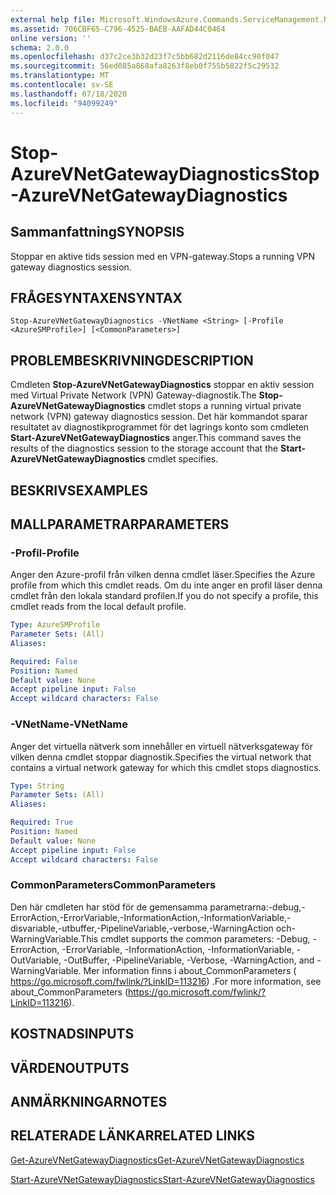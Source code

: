 ```yaml
---
external help file: Microsoft.WindowsAzure.Commands.ServiceManagement.Network.dll-Help.xml
ms.assetid: 706CBF65-C796-4525-BAEB-AAFAD44C0464
online version: ''
schema: 2.0.0
ms.openlocfilehash: d37c2ce3b32d23f7c5bb682d2116de84cc90f047
ms.sourcegitcommit: 56ed085a868afa8263f8eb0f755b5822f5c29532
ms.translationtype: MT
ms.contentlocale: sv-SE
ms.lasthandoff: 07/18/2020
ms.locfileid: "94099249"
---
```

# <span data-ttu-id="65224-101">Stop-AzureVNetGatewayDiagnostics</span><span class="sxs-lookup"><span data-stu-id="65224-101">Stop-AzureVNetGatewayDiagnostics</span></span>

## <span data-ttu-id="65224-102">Sammanfattning</span><span class="sxs-lookup"><span data-stu-id="65224-102">SYNOPSIS</span></span>
<span data-ttu-id="65224-103">Stoppar en aktive tids session med en VPN-gateway.</span><span class="sxs-lookup"><span data-stu-id="65224-103">Stops a running VPN gateway diagnostics session.</span></span>

## <span data-ttu-id="65224-104">FRÅGESYNTAXEN</span><span class="sxs-lookup"><span data-stu-id="65224-104">SYNTAX</span></span>

```
Stop-AzureVNetGatewayDiagnostics -VNetName <String> [-Profile <AzureSMProfile>] [<CommonParameters>]
```

## <span data-ttu-id="65224-105">PROBLEMBESKRIVNING</span><span class="sxs-lookup"><span data-stu-id="65224-105">DESCRIPTION</span></span>
<span data-ttu-id="65224-106">Cmdleten **Stop-AzureVNetGatewayDiagnostics** stoppar en aktiv session med Virtual Private Network (VPN) Gateway-diagnostik.</span><span class="sxs-lookup"><span data-stu-id="65224-106">The **Stop-AzureVNetGatewayDiagnostics** cmdlet stops a running virtual private network (VPN) gateway diagnostics session.</span></span>
<span data-ttu-id="65224-107">Det här kommandot sparar resultatet av diagnostikprogrammet för det lagrings konto som cmdleten **Start-AzureVNetGatewayDiagnostics** anger.</span><span class="sxs-lookup"><span data-stu-id="65224-107">This command saves the results of the diagnostics session to the storage account that the **Start-AzureVNetGatewayDiagnostics** cmdlet specifies.</span></span>

## <span data-ttu-id="65224-108">BESKRIVS</span><span class="sxs-lookup"><span data-stu-id="65224-108">EXAMPLES</span></span>

## <span data-ttu-id="65224-109">MALLPARAMETRAR</span><span class="sxs-lookup"><span data-stu-id="65224-109">PARAMETERS</span></span>

### <span data-ttu-id="65224-110">-Profil</span><span class="sxs-lookup"><span data-stu-id="65224-110">-Profile</span></span>
<span data-ttu-id="65224-111">Anger den Azure-profil från vilken denna cmdlet läser.</span><span class="sxs-lookup"><span data-stu-id="65224-111">Specifies the Azure profile from which this cmdlet reads.</span></span> <span data-ttu-id="65224-112">Om du inte anger en profil läser denna cmdlet från den lokala standard profilen.</span><span class="sxs-lookup"><span data-stu-id="65224-112">If you do not specify a profile, this cmdlet reads from the local default profile.</span></span>

```yaml
Type: AzureSMProfile
Parameter Sets: (All)
Aliases: 

Required: False
Position: Named
Default value: None
Accept pipeline input: False
Accept wildcard characters: False
```

### <span data-ttu-id="65224-113">-VNetName</span><span class="sxs-lookup"><span data-stu-id="65224-113">-VNetName</span></span>
<span data-ttu-id="65224-114">Anger det virtuella nätverk som innehåller en virtuell nätverksgateway för vilken denna cmdlet stoppar diagnostik.</span><span class="sxs-lookup"><span data-stu-id="65224-114">Specifies the virtual network that contains a virtual network gateway for which this cmdlet stops diagnostics.</span></span>

```yaml
Type: String
Parameter Sets: (All)
Aliases: 

Required: True
Position: Named
Default value: None
Accept pipeline input: False
Accept wildcard characters: False
```

### <span data-ttu-id="65224-115">CommonParameters</span><span class="sxs-lookup"><span data-stu-id="65224-115">CommonParameters</span></span>
<span data-ttu-id="65224-116">Den här cmdleten har stöd för de gemensamma parametrarna:-debug,-ErrorAction,-ErrorVariable,-InformationAction,-InformationVariable,-disvariable,-utbuffer,-PipelineVariable,-verbose,-WarningAction och-WarningVariable.</span><span class="sxs-lookup"><span data-stu-id="65224-116">This cmdlet supports the common parameters: -Debug, -ErrorAction, -ErrorVariable, -InformationAction, -InformationVariable, -OutVariable, -OutBuffer, -PipelineVariable, -Verbose, -WarningAction, and -WarningVariable.</span></span> <span data-ttu-id="65224-117">Mer information finns i about_CommonParameters ( https://go.microsoft.com/fwlink/?LinkID=113216) .</span><span class="sxs-lookup"><span data-stu-id="65224-117">For more information, see about_CommonParameters (https://go.microsoft.com/fwlink/?LinkID=113216).</span></span>

## <span data-ttu-id="65224-118">KOSTNADS</span><span class="sxs-lookup"><span data-stu-id="65224-118">INPUTS</span></span>

## <span data-ttu-id="65224-119">VÄRDEN</span><span class="sxs-lookup"><span data-stu-id="65224-119">OUTPUTS</span></span>

## <span data-ttu-id="65224-120">ANMÄRKNINGAR</span><span class="sxs-lookup"><span data-stu-id="65224-120">NOTES</span></span>

## <span data-ttu-id="65224-121">RELATERADE LÄNKAR</span><span class="sxs-lookup"><span data-stu-id="65224-121">RELATED LINKS</span></span>

[<span data-ttu-id="65224-122">Get-AzureVNetGatewayDiagnostics</span><span class="sxs-lookup"><span data-stu-id="65224-122">Get-AzureVNetGatewayDiagnostics</span></span>](./Get-AzureVNetGatewayDiagnostics.md)

[<span data-ttu-id="65224-123">Start-AzureVNetGatewayDiagnostics</span><span class="sxs-lookup"><span data-stu-id="65224-123">Start-AzureVNetGatewayDiagnostics</span></span>](./Start-AzureVNetGatewayDiagnostics.md)


